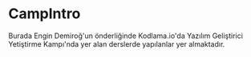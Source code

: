 # CampIntro

Burada Engin Demiroğ'un önderliğinde Kodlama.io'da Yazılım Geliştirici Yetiştirme Kampı'nda yer alan derslerde yapılanlar yer almaktadır.
